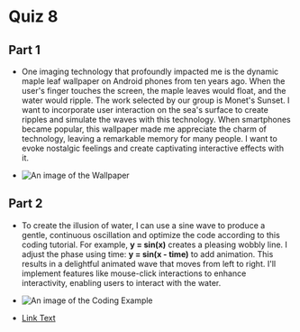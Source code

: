 # Quiz 8 
## Part 1

- One imaging technology that profoundly impacted me is the dynamic maple leaf wallpaper on Android phones from ten years ago. When the user's finger touches the screen, the maple leaves would float, and the water would ripple. The work selected by our group is Monet's Sunset. I want to incorporate user interaction on the sea's surface to create ripples and simulate the waves with this technology. When smartphones became popular, this wallpaper made me appreciate the charm of technology, leaving a remarkable memory for many people. I want to evoke nostalgic feelings and create captivating interactive effects with it.

- ![An image of the Wallpaper](https://imageshack.com/i/poAFd4T4p)

## Part 2
- To create the illusion of water, I can use a sine wave to produce a gentle, continuous oscillation and optimize the code according to this coding tutorial. For example, **y = sin(x)** creates a pleasing wobbly line. I adjust the phase using time: **y = sin(x - time)** to add animation. This results in a delightful animated wave that moves from left to right. I'll implement features like mouse-click interactions to enhance interactivity, enabling users to interact with the water.

- ![An image of the Coding Example](https://imageshack.com/i/pok4u4sRp)
- [Link Text](https://slembcke.github.io/WaterWaves)
